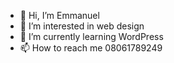 - 👋 Hi, I’m Emmanuel 
- 👀 I’m interested in web design 
- 🌱 I’m currently learning WordPress 
- 📫 How to reach me 08061789249

<!---
Hardeyyy/Hardeyyy is a ✨ special ✨ repository because its `README.md` (this file) appears on your GitHub profile.
You can click the Preview link to take a look at your changes.
--->
